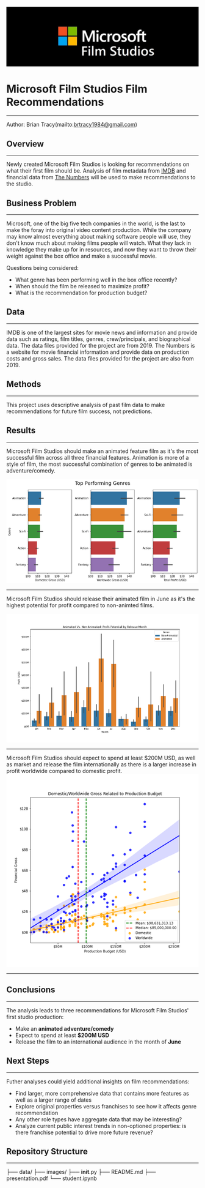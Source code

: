 ![microsoft_logo](images/microsoft_logo.jpg)

# Microsoft Film Studios Film Recommendations

***
Author: Brian Tracy(mailto:brtracy1984@gmail.com)

## Overview
***

Newly created Microsoft Film Studios is looking for recommendations on what their first film should be. Analysis of film metadata from [IMDB](https://www.imdb.com/) and financial data from [The Numbers](https://www.the-numbers.com/) will be used to make recommendations to the studio.

## Business Problem
***

Microsoft, one of the big five tech companies in the world, is the last to make the foray into original video content production. While the company may know almost everything about making software people will use, they don't know much about making films people will watch. What they lack in knowledge they make up for in resources, and now they want to throw their weight against the box office and make a successful movie.

Questions being considered:
* What genre has been performing well in the box office recently?
* When should the film be released to maximize profit?
* What is the recommendation for production budget?

## Data
***

IMDB is one of the largest sites for movie news and information and provide data such as ratings, film titles, genres, crew/principals, and biographical data. The data files provided for the project are from 2019. The Numbers is a website for movie financial information and provide data on production costs and gross sales. The data files provided for the project are also from 2019.


## Methods
***

This project uses descriptive analysis of past film data to make recommendations for future film success, not predictions.

## Results
***

Microsoft Film Studios should make an animated feature film as it's the most successful film across all three financial features. Animation is more of a style of film, the most successful combination of genres to be animated is adventure/comedy.

![genre_recommendation](images/top_genres.png)
***

Microsoft Film Studios should release their animated film in June as it's the highest potential for profit compared to non-animted films.

![release_recommendation](images/release_month.png)
***

Microsoft Film Studios should expect to spend at least $200M USD, as well as market and release the film internationally as there is a larger increase in profit worldwide compared to domestic profit.
![budget_recommendation](images/budget_gross.png)
***

## Conclusions
***

The analysis leads to three recommendations for Microsoft Film Studios' first studio production:
* Make an **animated adventure/comedy**
* Expect to spend at least **$200M USD**
* Release the film to an international audience in the month of **June**


## Next Steps
***

Futher analyses could yield additional insights on film recommendations:
* Find larger, more comprehensive data that contains more features as well as a larger range of dates
* Explore original properties versus franchises to see how it affects genre recommendation
* Any other role types have aggregate data that may be interesting?
* Analyze current public interest trends in non-optioned properties: is there franchise potential to drive more future revenue?


## Repository Structure
***

├── data/
├── images/
├── __init__.py
├── README.md
├── presentation.pdf
└── student.ipynb
